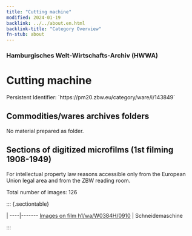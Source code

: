 ```yaml
---
title: "Cutting machine"
modified: 2024-01-19
backlink: ../../about.en.html
backlink-title: "Category Overview"
fn-stub: about
---
```


### Hamburgisches Welt-Wirtschafts-Archiv (HWWA)

# Cutting machine

<div class="hint">Persistent Identifier: `https://pm20.zbw.eu/category/ware/i/143849`</div>







## Commodities/wares archives folders





No material prepared as folder.



<a id="filmsections" />

## Sections of digitized microfilms (1st filming 1908-1949)

<p>For intellectual property law reasons accessible only from the European Union legal area and from the ZBW reading room.</p>



<p>Total number of images: 126</p>




::: {.sectiontable}

 | 
----|-------
<a class="btn" href="https://pm20.zbw.eu/film/h1/wa/W0384H/0910" rel="nofollow">Images on film h1/wa/W0384H/0910</a> | Schneidemaschine


:::
















